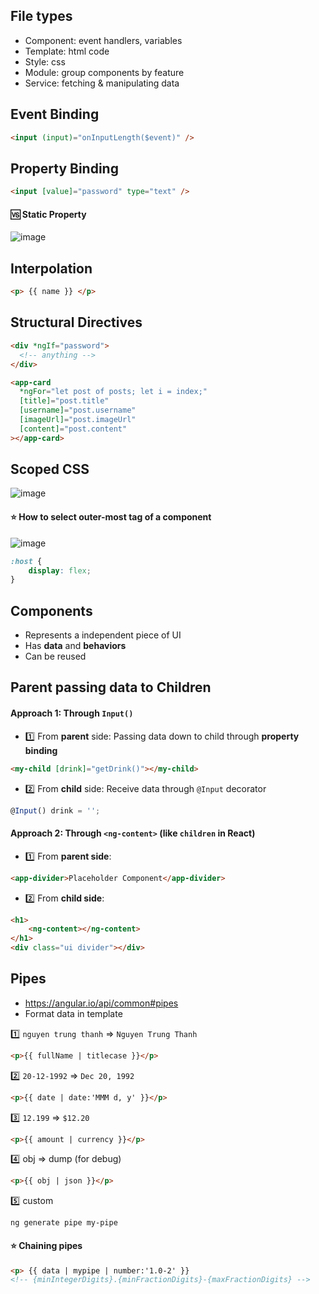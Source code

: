 ## File types
- Component: event handlers, variables
- Template: html code
- Style: css
- Module: group components by feature
- Service: fetching & manipulating data

## Event Binding
```html
<input (input)="onInputLength($event)" />
```

## Property Binding
```html
<input [value]="password" type="text" />
```
#### 🆚 Static Property
![image](https://user-images.githubusercontent.com/28957748/126030006-fd763846-d052-4998-9b30-3ec0d72f5111.png)

## Interpolation
```html
<p> {{ name }} </p>
```

## Structural Directives
```html
<div *ngIf="password">
  <!-- anything -->
</div>
```

```html
<app-card 
  *ngFor="let post of posts; let i = index;"
  [title]="post.title" 
  [username]="post.username" 
  [imageUrl]="post.imageUrl" 
  [content]="post.content"
></app-card>
```

## Scoped CSS

![image](https://user-images.githubusercontent.com/28957748/126029192-5e9144de-08be-4729-89e6-9dde3ac21273.png)

#### ⭐ How to select outer-most tag of a component
![image](https://user-images.githubusercontent.com/28957748/126029592-b2d5dff7-1a3f-490f-866b-debea8999fdf.png)
```css
:host {
    display: flex;
}
```

## Components
- Represents a independent piece of UI
- Has __data__ and __behaviors__
- Can be reused

## Parent passing data to Children
#### Approach 1: Through `Input()`
- :one: From __parent__ side: Passing data down to child through __property binding__
```html
<my-child [drink]="getDrink()"></my-child>
```

- :two: From __child__ side: Receive data through `@Input` decorator
```js
@Input() drink = '';
```
#### Approach 2: Through `<ng-content>` (like `children` in React)
- :one: From __parent side__:
```html
<app-divider>Placeholder Component</app-divider>
```

- :two: From __child side__:
```html
<h1>
    <ng-content></ng-content>
</h1>
<div class="ui divider"></div>
```

## Pipes
- https://angular.io/api/common#pipes
- Format data in template

:one: `nguyen trung thanh` => `Nguyen Trung Thanh`
```html
<p>{{ fullName | titlecase }}</p>
```
:two: `20-12-1992` => `Dec 20, 1992`
```html
<p>{{ date | date:'MMM d, y' }}</p>
```

:three: `12.199` => `$12.20`
```html
<p>{{ amount | currency }}</p>
```

:four: obj => dump (for debug)
```html
<p>{{ obj | json }}</p>
```

:five: custom
```console
ng generate pipe my-pipe
```

#### ⭐ Chaining pipes
```html
<p> {{ data | mypipe | number:'1.0-2' }}
<!-- {minIntegerDigits}.{minFractionDigits}-{maxFractionDigits} -->
```
